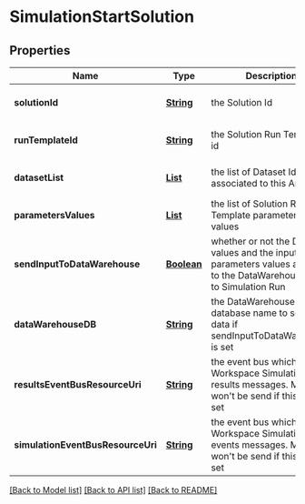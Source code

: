 # SimulationStartSolution
## Properties

Name | Type | Description | Notes
------------ | ------------- | ------------- | -------------
**solutionId** | [**String**](string.md) | the Solution Id | [optional] [default to null]
**runTemplateId** | [**String**](string.md) | the Solution Run Template id | [optional] [default to null]
**datasetList** | [**List**](string.md) | the list of Dataset Id associated to this Analysis | [optional] [default to null]
**parametersValues** | [**List**](RunTemplateParameterValue.md) | the list of Solution Run Template parameters values | [optional] [default to null]
**sendInputToDataWarehouse** | [**Boolean**](boolean.md) | whether or not the Dataset values and the input parameters values are send to the DataWarehouse prior to Simulation Run | [optional] [default to null]
**dataWarehouseDB** | [**String**](string.md) | the DataWarehouse database name to send data if sendInputToDataWarehouse is set | [optional] [default to null]
**resultsEventBusResourceUri** | [**String**](string.md) | the event bus which receive Workspace Simulation results messages. Message won&#39;t be send if this is not set | [optional] [default to null]
**simulationEventBusResourceUri** | [**String**](string.md) | the event bus which receive Workspace Simulation events messages. Message won&#39;t be send if this is not set | [optional] [default to null]

[[Back to Model list]](../README.md#documentation-for-models) [[Back to API list]](../README.md#documentation-for-api-endpoints) [[Back to README]](../README.md)

